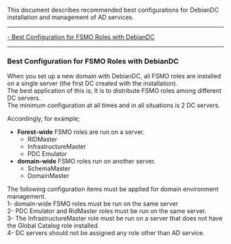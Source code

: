 This document describes recommended best configurations for DebianDC installation and management of AD services. <br>

---

[- Best Configuration for FSMO Roles with DebianDC](https://github.com/eesmer/DebianDC/blob/master/docs/DebianDC-UserGuide/installation.md) <br>

---

### Best Configuration for FSMO Roles with DebianDC <br>
When you set up a new domain with DebianDC, all FSMO roles are installed on a single server (the first DC created with the installation). <br>
The best application of this is; It is to distribute FSMO roles among different DC servers. <br>
The minimum configuration at all times and in all situations is 2 DC servers.<br>

Accordingly, for example; <br>
- **Forest-wide** FSMO roles are run on a server. <br>
    - RIDMaster
    - InfrastructureMaster
    - PDC Emulator
- **domain-wide** FSMO roles run on another server. <br>
    - SchemaMaster
    - DomainMaster

The following configuration items must be applied for domain environment management. <br>
1- domain-wide FSMO roles must be run on the same server <br>
2- PDC Emulator and RidMaster roles must be run on the same server. <br>
3- The InfrastructureMaster role must be run on a server that does not have the Global Catalog role installed. <br>
4- DC servers should not be assigned any role other than AD service. <br>
